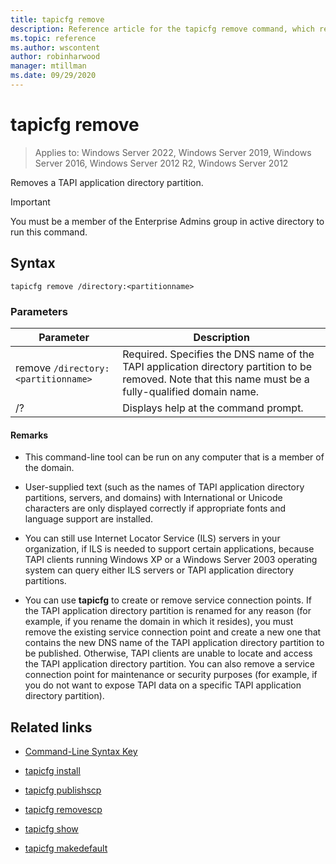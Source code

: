 ```yaml
---
title: tapicfg remove
description: Reference article for the tapicfg remove command, which removes a TAPI application directory partition.
ms.topic: reference
ms.author: wscontent
author: robinharwood
manager: mtillman
ms.date: 09/29/2020
---
```


# tapicfg remove

>Applies to: Windows Server 2022, Windows Server 2019, Windows Server 2016, Windows Server 2012 R2, Windows Server 2012

Removes a TAPI application directory partition.

> [!IMPORTANT]
> You must be a member of the Enterprise Admins group in active directory to run this command.

## Syntax

```
tapicfg remove /directory:<partitionname>
```

### Parameters

| Parameter | Description |
|--|--|
| remove `/directory:<partitionname>` | Required. Specifies the DNS name of the TAPI application directory partition to be removed. Note that this name must be a fully-qualified domain name. |
| /? | Displays help at the command prompt. |

#### Remarks

- This command-line tool can be run on any computer that is a member of the domain.

- User-supplied text (such as the names of TAPI application directory partitions, servers, and domains) with International or Unicode characters are only displayed correctly if appropriate fonts and language support are installed.

- You can still use Internet Locator Service (ILS) servers in your organization, if ILS is needed to support certain applications, because TAPI clients running Windows XP or a Windows Server 2003 operating system can query either ILS servers or TAPI application directory partitions.

- You can use **tapicfg** to create or remove service connection points. If the TAPI application directory partition is renamed for any reason (for example, if you rename the domain in which it resides), you must remove the existing service connection point and create a new one that contains the new DNS name of the TAPI application directory partition to be published. Otherwise, TAPI clients are unable to locate and access the TAPI application directory partition. You can also remove a service connection point for maintenance or security purposes (for example, if you do not want to expose TAPI data on a specific TAPI application directory partition).

## Related links

- [Command-Line Syntax Key](command-line-syntax-key.md)

- [tapicfg install](tapicfg-install.md)

- [tapicfg publishscp](tapicfg-publishscp.md)

- [tapicfg removescp](tapicfg-removescp.md)

- [tapicfg show](tapicfg-show.md)

- [tapicfg makedefault](tapicfg-makedefault.md)
